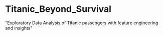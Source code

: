 # Titanic_Beyond_Survival
“Exploratory Data Analysis of Titanic passengers with feature engineering and insights"

